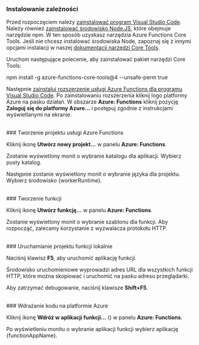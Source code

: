### <a name="install-dependencies"></a>Instalowanie zależności

Przed rozpoczęciem należy <a href="https://go.microsoft.com/fwlink/?linkid=2016593" target="_blank">zainstalować program Visual Studio Code</a>. Należy również <a href="https://go.microsoft.com/fwlink/?linkid=2016195" target="_blank">zainstalować środowisko Node.JS</a>, które obejmuje narzędzie npm. W ten sposób uzyskasz narzędzia Azure Functions Core Tools. Jeśli nie chcesz instalować środowiska Node, zapoznaj się z innymi opcjami instalacji w naszej <a href="https://go.microsoft.com/fwlink/?linkid=2016192" target="_blank">dokumentacji narzędzi Core Tools</a>.

Uruchom następujące polecenie, aby zainstalować pakiet narzędzi Core Tools:

<MarkdownHighlighter>npm install -g azure-functions-core-tools@4 --unsafe-perm true</MarkdownHighlighter>

Następnie <a href="https://go.microsoft.com/fwlink/?linkid=2016800" target="_blank">zainstaluj rozszerzenie usługi Azure Functions dla programu Visual Studio Code</a>. Po zainstalowaniu rozszerzenia kliknij logo platformy Azure na pasku działań. W obszarze **Azure: Functions** kliknij pozycję **Zaloguj się do platformy Azure...** i postępuj zgodnie z instrukcjami wyświetlanymi na ekranie.

<br/>
### <a name="create-an-azure-functions-project"></a>Tworzenie projektu usługi Azure Functions

Kliknij ikonę **Utwórz nowy projekt...** w panelu **Azure: Functions**.

Zostanie wyświetlony monit o wybranie katalogu dla aplikacji. Wybierz pusty katalog.

Następnie zostanie wyświetlony monit o wybranie języka dla projektu. Wybierz środowisko {workerRuntime}.

<br/>
### <a name="create-a-function"></a>Tworzenie funkcji

Kliknij ikonę **Utwórz funkcję...** w panelu **Azure: Functions**.

Zostanie wyświetlony monit o wybranie szablonu dla funkcji. Aby rozpocząć, zalecamy korzystanie z wyzwalacza protokołu HTTP.

<br/>
### <a name="run-your-function-project-locally"></a>Uruchamianie projektu funkcji lokalnie

Naciśnij klawisz **F5**, aby uruchomić aplikację funkcji.

Środowisko uruchomieniowe wyprowadzi adres URL dla wszystkich funkcji HTTP, które można skopiować i uruchomić na pasku adresu przeglądarki.

Aby zatrzymać debugowanie, naciśnij klawisze **Shift+F5**.

<br/>
### <a name="deploy-your-code-to-azure"></a>Wdrażanie kodu na platformie Azure

Kliknij ikonę **Wdróż w aplikacji funkcji...** (<ChevronUp/>) w panelu **Azure: Functions**.

Po wyświetleniu monitu o wybranie aplikacji funkcji wybierz aplikację {functionAppName}.
